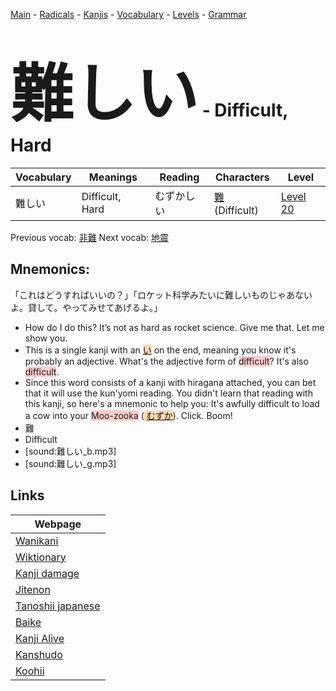 <style> bigfont {font-size: 100px}</style>
[Main](../README.md) -
[Radicals](../radicals.md) -
[Kanjis](../kanjis.md) -
[Vocabulary](../vocabulary.md) -
[Levels](../levels.md) -
[Grammar](../grammar.md)
# <bigfont> 難しい</bigfont> - Difficult, Hard 

| Vocabulary | Meanings | Reading | Characters | Level |
| --- | --- | --- | --- | --- |
| 難しい | Difficult, Hard | むずかしい |  [難](../kanjis/難.md) (Difficult) | [Level 20](../levels/wk_level20.md) |

Previous vocab: [非難](非難.md) Next vocab: [地震](地震.md) 

## Mnemonics:
「これはどうすればいいの？」「ロケット科学みたいに難しいものじゃあないよ。貸して。やってみせてあげるよ。」
* How do I do this? It’s not as hard as rocket science. Give me that. Let me show you.
* This is a single kanji with an <span style="background-color:#fed8b1"> [い](https://jisho.org/search/い)</span> on the end, meaning you know it's probably an adjective. What's the adjective form of <span style="background-color:#ffcccb"> difficult</span>? It's also <span style="background-color:#ffcccb"> difficult</span>.
* Since this word consists of a kanji with hiragana attached, you can bet that it will use the kun'yomi reading. You didn't learn that reading with this kanji, so here's a mnemonic to help you: It's awfully difficult to load a cow into your <span style="background-color:#ffcccb"> Moo-zooka</span> (<span style="background-color:#fed8b1"> [むずか](https://jisho.org/search/むずか)</span>). Click. Boom!
* 難
* Difficult
* [sound:難しい_b.mp3]
* [sound:難しい_g.mp3]


## Links 

| Webpage |
| --- |
| [Wanikani          ](https://www.wanikani.com/kanji/難しい) |
| [Wiktionary        ](https://en.wiktionary.org/wiki/難しい) |
| [Kanji damage      ](http://www.kanjidamage.com/kanji/search?utf8=✓&q=難しい) |
| [Jitenon           ](https://jitenon.com/kanji/難しい) |
| [Tanoshii japanese ](https://www.tanoshiijapanese.com/dictionary/kanji.cfm?k=難しい) |
| [Baike             ](https://baike.baidu.com/item/難しい) |
| [Kanji Alive       ](https://app.kanjialive.com/難しい) |
| [Kanshudo          ](https://www.kanshudo.com/searchmn?q=難しい) |
| [Koohii            ](https://kanji.koohii.com/study/kanji/難しい) |

